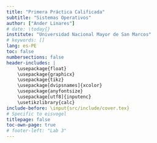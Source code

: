 ```yaml
---
title: "Primera Práctica Calificada"
subtitle: "Sistemas Operativos"
author: ["Ander Linares"]
# date: \today{}
institute: "Universidad Nacional Mayor de San Marcos"
# keywords: []
lang: es-PE
toc: false
numbersections: false
header-includes: |
    \usepackage{float}
    \usepackage{graphicx}
    \usepackage{tikz}
    \usepackage[dvipsnames]{xcolor}
    \usepackage{anyfontsize}
    \usepackage[utf8]{inputenc}
    \usetikzlibrary{calc}
include-before: \input{src/include/cover.tex}
# Specific to eisvogel
titlepage: false
toc-own-page: true
# footer-left: "Lab 3"
---
```

